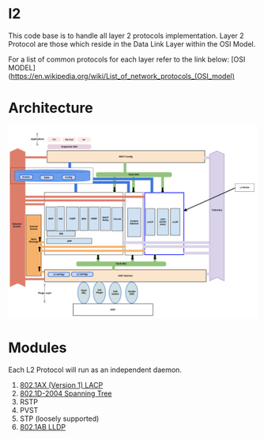 # l2
This code base is to handle all layer 2 protocols implementation.  Layer 2 Protocol are those which reside in the Data Link Layer within the OSI Model.

For a list of common protocols for each layer refer to the link below:
[OSI MODEL](https://en.wikipedia.org/wiki/List_of_network_protocols_(OSI_model)

# Architecture
![alt text](./docs/SoftwareOverviewL2.png "Architecture")

# Modules
Each L2 Protocol will run as an independent daemon.  

1. [802.1AX (Version 1) LACP](lacp/README.md)
2. [802.1D-2004  Spanning Tree](stp/README.md)
  1. RSTP
  2. PVST
  3. STP (loosely supported)
3. [802.1AB LLDP](lldp/README.md)
